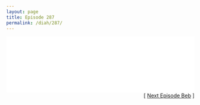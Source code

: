 ```yaml
---
layout: page
title: Episode 287
permalink: /diah/287/
---
```


<iframe allowfullscreen="true" frameborder="0" style="width:100%;" marginheight="0" marginwidth="0" mozallowfullscreen="true" scrolling="NO" src="//gdriveplayer.us/embed2.php?link=w4SFvlI4r1eioPL%252Ba4MndwTRzz1ZB1ZLoGgyoCjIj0HaQH92hNDWotkbs6OrNOFQK%252BEcngQVDMDi4hdAeyub98rGbqH2TZ2THCoP2T6sEvwklGvWR9yAnZFisDqMrdIpglCBiJUejxBQiZRWeLHcQvban%252BzIT%252FgVzx0f%252BXYg7bHIyONNaveBOBKfo3bGth839EAiNDMQdjmTR6ZBVNLvuZ&amp;no_adult=yes" webkitallowfullscreen="true"></iframe>

<div align="right">[ <a href="/diah/288/">Next Episode Beb</a> ]</div>

